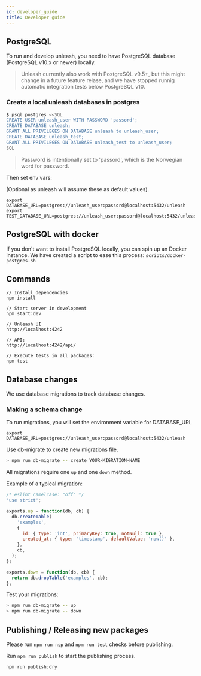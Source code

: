 ```yaml
---
id: developer_guide
title: Developer guide
---
```


## PostgreSQL

To run and develop unleash, you need to have PostgreSQL database (PostgreSQL v10.x or newer) locally.

> Unleash currently also work with PostgreSQL v9.5+, but this might change in a future feature relase, and we have stopped runnig automatic integration tests below PostgreSQL v10.

### Create a local unleash databases in postgres

```bash
$ psql postgres <<SQL
CREATE USER unleash_user WITH PASSWORD 'passord';
CREATE DATABASE unleash;
GRANT ALL PRIVILEGES ON DATABASE unleash to unleash_user;
CREATE DATABASE unleash_test;
GRANT ALL PRIVILEGES ON DATABASE unleash_test to unleash_user;
SQL
```

> Password is intentionally set to 'passord', which is the Norwegian word for password.

Then set env vars:

(Optional as unleash will assume these as default values).

```
export DATABASE_URL=postgres://unleash_user:passord@localhost:5432/unleash
export TEST_DATABASE_URL=postgres://unleash_user:passord@localhost:5432/unleash_test
```

## PostgreSQL with docker

If you don't want to install PostgreSQL locally, you can spin up an Docker instance. We have created a script to ease this process: `scripts/docker-postgres.sh`

## Commands

```
// Install dependencies
npm install

// Start server in development
npm start:dev

// Unleash UI
http://localhost:4242

// API:
http://localhost:4242/api/

// Execute tests in all packages:
npm test
```

## Database changes

We use database migrations to track database changes.

### Making a schema change

To run migrations, you will set the environment variable for DATABASE_URL

`export DATABASE_URL=postgres://unleash_user:passord@localhost:5432/unleash`

Use db-migrate to create new migrations file.

```bash
> npm run db-migrate -- create YOUR-MIGRATION-NAME
```

All migrations require one `up` and one `down` method.

Example of a typical migration:

```js
/* eslint camelcase: "off" */
'use strict';

exports.up = function(db, cb) {
  db.createTable(
    'examples',
    {
      id: { type: 'int', primaryKey: true, notNull: true },
      created_at: { type: 'timestamp', defaultValue: 'now()' },
    },
    cb,
  );
};

exports.down = function(db, cb) {
  return db.dropTable('examples', cb);
};
```

Test your migrations:

```bash
> npm run db-migrate -- up
> npm run db-migrate -- down
```

## Publishing / Releasing new packages

Please run `npm run nsp` and `npm run test` checks before publishing.

Run `npm run publish` to start the publishing process.

`npm run publish:dry`

